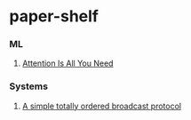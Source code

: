 # paper-shelf

### ML
1. [Attention Is All You Need](https://github.com/aishwarya-mundley/paper-shelf/blob/c7e2d189974dd3dc5ef743fe6599d543c26db264/ML/Attention%20Is%20All%20You%20Need.pdf)

### Systems
1. [A simple totally ordered broadcast protocol](https://github.com/aishwarya-mundley/paper-shelf/blob/36fe7c3c43db661db80317436d2332c4fec5adba/Systems/zab.totally-ordered-broadcast-protocol.2008.pdf)

